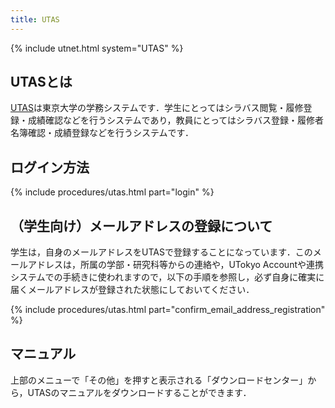 ```yaml
---
title: UTAS
---
```


{% include utnet.html system="UTAS" %}

## UTASとは

[UTAS](https://utas.adm.u-tokyo.ac.jp/campusweb/campusportal.do)は東京大学の学務システムです．学生にとってはシラバス閲覧・履修登録・成績確認などを行うシステムであり，教員にとってはシラバス登録・履修者名簿確認・成績登録などを行うシステムです．

## ログイン方法

{% include procedures/utas.html part="login" %}

## （学生向け）メールアドレスの登録について

学生は，自身のメールアドレスをUTASで登録することになっています．このメールアドレスは，所属の学部・研究科等からの連絡や，UTokyo Accountや連携システムでの手続きに使われますので，以下の手順を参照し，必ず自身に確実に届くメールアドレスが登録された状態にしておいてください．

{% include procedures/utas.html part="confirm_email_address_registration" %}

## マニュアル

上部のメニューで「その他」を押すと表示される「ダウンロードセンター」から，UTASのマニュアルをダウンロードすることができます．
